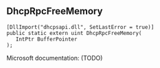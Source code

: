 ## DhcpRpcFreeMemory

```
[DllImport("dhcpsapi.dll", SetLastError = true)]
public static extern uint DhcpRpcFreeMemory(
   IntPtr BufferPointer
);
```

Microsoft documentation: (TODO)
